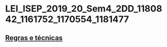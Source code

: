 # LEI_ISEP_2019_20_Sem4_2DD_1180842_1161752_1170554_1181477

## [Regras e técnicas](Regras_e_técnicas.md) 
